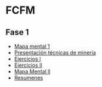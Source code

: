 ﻿# FCFM

## Fase 1 

* [Mapa mental 1](https://github.com/RodolfoTorresContreras/Mineria_de_datos/tree/master/Mapa_Mental)
* [Presentación técnicas de mineria](https://github.com/RodolfoTorresContreras/Mineria_de_datos/blob/master/Clase/Regresion%20lineal.pdf)
* [Ejercicios l](https://github.com/RodolfoTorresContreras/Mineria_de_datos/blob/master/Ejercicios%20Tarea/Ejercicio%20Regresi%C3%B3n%20Lineal.ipynb)
* [Ejercicios ll](https://github.com/RodolfoTorresContreras/Mineria_de_datos/blob/master/Ejercicios%20Tarea/Ejercicio_Reglas_Asociaci%C3%B3n.ipynb)
* [Mapa Mental ll]()
* [Resumenes]()
